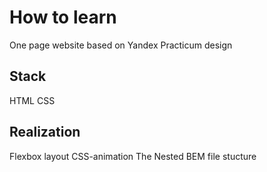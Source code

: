 # How to learn
One page website based on Yandex Practicum design

## Stack
HTML
CSS

## Realization
Flexbox layout
CSS-animation
The Nested BEM file stucture
